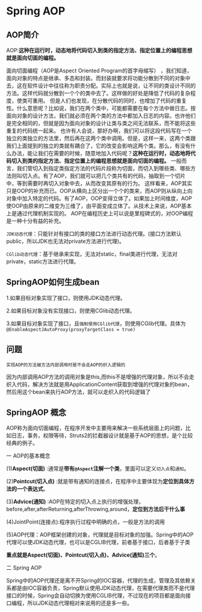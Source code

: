 # Spring AOP

## AOP简介

 AOP:**这种在运行时，动态地将代码切入到类的指定方法、指定位置上的编程思想就是面向切面的编程。** 

 

面向切面编程（AOP是Aspect Oriented Program的首字母缩写） ，我们知道，面向对象的特点是继承、多态和封装。而封装就要求将功能分散到不同的对象中去，这在软件设计中往往称为职责分配。实际上也就是说，让不同的类设计不同的方法。这样代码就分散到一个个的类中去了。这样做的好处是降低了代码的复杂程度，使类可重用。
      但是人们也发现，在分散代码的同时，也增加了代码的重复性。什么意思呢？比如说，我们在两个类中，可能都需要在每个方法中做日志。按面向对象的设计方法，我们就必须在两个类的方法中都加入日志的内容。也许他们是完全相同的，但就是因为面向对象的设计让类与类之间无法联系，而不能将这些重复的代码统一起来。
    也许有人会说，那好办啊，我们可以将这段代码写在一个独立的类独立的方法里，然后再在这两个类中调用。但是，这样一来，这两个类跟我们上面提到的独立的类就有耦合了，它的改变会影响这两个类。那么，有没有什么办法，能让我们在需要的时候，随意地加入代码呢？**这种在运行时，动态地将代码切入到类的指定方法、指定位置上的编程思想就是面向切面的编程。** 
      一般而言，我们管切入到指定类指定方法的代码片段称为切面，而切入到哪些类、哪些方法则叫切入点。有了AOP，我们就可以把几个类共有的代码，抽取到一个切片中，等到需要时再切入对象中去，从而改变其原有的行为。
这样看来，AOP其实只是OOP的补充而已。OOP从横向上区分出一个个的类来，而AOP则从纵向上向对象中加入特定的代码。有了AOP，OOP变得立体了。如果加上时间维度，AOP使OOP由原来的二维变为三维了，由平面变成立体了。从技术上来说，AOP基本上是通过代理机制实现的。 
     AOP在编程历史上可以说是里程碑式的，对OOP编程是一种十分有益的补充。



`JDK动态代理`：只能针对有接口的类的接口方法进行动态代理。(接口方法默认public，所以JDK也无法对private方法进行代理)。

`CGlib动态代理`：基于继承来实现，无法对static，final类进行代理，无法对private，static方法进行代理。



## SpringAOP如何生成bean

1.如果目标对象实现了接口，则使用JDK动态代理。

2.如果目标对象没有实现接口，则使用CGlib动态代理。

3.如果目标对象实现了接口，且`强制使用CGlib代理`，则使用CGlib代理。具体为`@EnableAspectJAutoProxy(proxyTargetClass = true) `

## 问题

`实现AOP的方法被方法内部调用时是不会走AOP的织入逻辑的`

因为内部调用AOP方法的调用对象是this,而this不是增强的代理对象，所以不会走织入代码，解决方法就是用ApplicationContent获取到增强的代理对象的bean，然后用这个bean来执行AOP方法，就可以走织入的代码逻辑了

## SpringAOP 概念

AOP称为面向切面编程，在程序开发中主要用来解决一些系统层面上的问题，比如日志，事务，权限等待，Struts2的拦截器设计就是基于AOP的思想，是个比较经典的例子。

一 AOP的基本概念

(1)**Aspect(切面)** :通常是**带有`@Aspect`注解一个类**，里面可以定义`切入点`和`通知`。

(2)**Pointcut(切入点)** :就是带有通知的连接点，在程序中主要体现为**定位到具体方法的一个表达式**。

(3)**Advice(通知)** :AOP在特定的切入点上执行的增强处理，before,after,afterReturning,afterThrowing,around，**定位到方法后干什么事**

(4)JointPoint(连接点):程序执行过程中明确的点，一般是方法的调用

(5)AOP代理：AOP框架创建的对象，代理就是目标对象的加强。Spring中的AOP代理可以使JDK动态代理，也可以是CGLIB代理，前者基于接口，后者基于子类

**重点就是Aspect(切面)、Pointcut(切入点)、Advice(通知)三个**。

二 Spring AOP

Spring中的AOP代理还是离不开Spring的IOC容器，代理的生成，管理及其依赖关系都是由IOC容器负责，Spring默认使用JDK动态代理，在需要代理类而不是代理接口的时候，Spring会自动切换为使用CGLIB代理，不过现在的项目都是面向接口编程，所以JDK动态代理相对来说用的还是多一些。